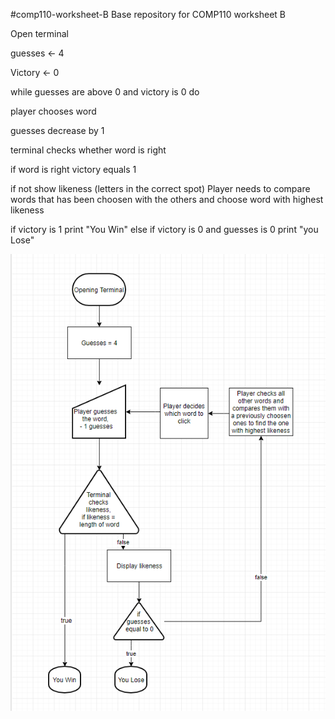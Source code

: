 #comp110-worksheet-B
Base repository for COMP110 worksheet B

Open terminal

guesses <- 4

Victory <- 0

while guesses are above 0 and victory is 0 do

   player chooses word
	
   guesses decrease by 1
	
   terminal checks whether word is right
   
   if word is right
      victory equals 1
      
   if not
      show likeness (letters in the correct spot)
      Player needs to compare words that has been choosen with the others and choose word with highest likeness 

if victory is 1
   print "You Win"
else if victory is 0 and guesses is 0
   print "you Lose"
	
	
<img src="Flowchart.png" alt="My Flowchart">
